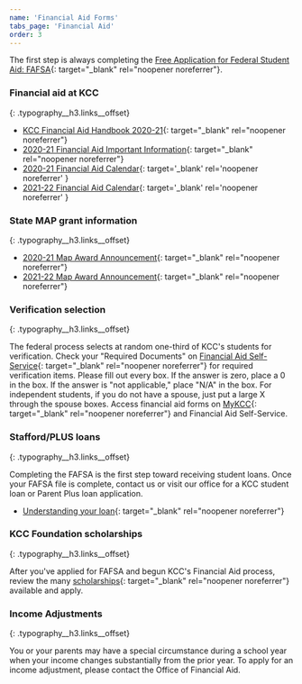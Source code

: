 ```yaml
---
name: 'Financial Aid Forms'
tabs_page: 'Financial Aid'
order: 3
---
```


The first step is always completing the [Free Application for Federal Student Aid: FAFSA](http://www.fafsa.gov/){: target="_blank" rel="noopener noreferrer"}.

### Financial aid at KCC
{: .typography__h3.links__offset}

* [KCC Financial Aid Handbook 2020-21](../uploads/pdf/20-21%20Financial%20Aid%20Handbook_opt.pdf){: target="_blank" rel="noopener noreferrer"}
* [2020-21 Financial Aid Important Information](../uploads/pdf/21-22%20Financial%20Aid%20Important%20Information.pdf){: target="_blank" rel="noopener noreferrer"}
* [2020-21 Financial Aid Calendar](../uploads/pdf/2020-21%20Financial%20Aid%20Calendar_and%20Quick%20Info.pdf){: target='_blank' rel='noopener noreferrer' }
* [2021-22 Financial Aid Calendar](../uploads/pdf/21-22%20Financial%20Aid%20Calendar.pdf){: target='_blank' rel='noopener noreferrer' }

### State MAP grant information
{: .typography__h3.links__offset}

* [2020-21 Map Award Announcement](../uploads/pdf/20-21%20MAP%20Award%20Announcement.pdf){: target="_blank" rel="noopener noreferrer"}
* [2021-22 Map Award Announcement​](../uploads/pdf/21-22%20MAP%20Award%20Announcement.pdf){: target="_blank" rel="noopener noreferrer"}

### Verification selection
{: .typography__h3.links__offset}

The federal process selects at random one-third of KCC's students for verification. Check your "Required Documents" on [Financial Aid Self-Service](https://selfservice.kcc.edu/Student/FinancialAid/Home){: target="_blank" rel="noopener noreferrer"} for required verification items. Please fill out every box. If the answer is zero, place a 0 in the box. If the answer is "not applicable," place "N/A" in the box. For independent students, if you do not have a spouse, just put a large X through the spouse boxes. Access financial aid forms on [MyKCC](https://my.kcc.edu/services/financialaid/Pages/default.aspx){: target="_blank" rel="noopener noreferrer"} and Financial Aid Self-Service.

### Stafford/PLUS loans
{: .typography__h3.links__offset}

Completing the FAFSA is the first step toward receiving student loans. Once your FAFSA file is complete, contact us or visit our office for a KCC student loan or Parent Plus loan application.

* [Understanding your loan](../uploads/understanding-federal-direct-staff-Loan.pdf){: target="_blank" rel="noopener noreferrer"}

### KCC Foundation scholarships
{: .typography__h3.links__offset}

After you've applied for FAFSA and begun KCC's Financial Aid process, review the many [scholarships](http://foundation.kcc.edu/scholarships/){: target="_blank" rel="noopener noreferrer"} available and apply.

### Income Adjustments
{: .typography__h3.links__offset}

You or your parents may have a special circumstance during a school year when your income changes substantially from the prior year. To apply for an income adjustment, please contact the Office of Financial Aid.​​​​
